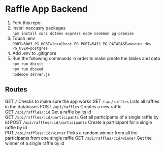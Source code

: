# Raffle App Backend
1. Fork this repo
2. Install neccasry packages  
 `npm install cors dotenv express node nodemon pg-promise`
3. Touch .env  
`PORT=3003
PG_HOST=localhost
PG_PORT=5432
PG_DATABASE=movies_dev
PG_USER=postgres`
4. Add .env to .gitignore
5. Run the following commands in order to make create the tables and data
`npm run dbinit`  
`npm run dbseed`  
`nodemon server.js`

## Routes
GET	`/` Checks to make sure the app works
GET	`/api/raffles`	Lists all raffles in the databases
POST `/api/raffles`	Creates a new raffle	
GET	`/api/raffles/:id`	Get a raffle by its id	
GET	`/api/raffles/:id/participants`	Get all participants of a single raffle by id
POST	`/api/raffles/:id/participants`	Create a participant for a single raffle by id	
PUT	`/api/raffles/:id/winner` Picks a random winner from all the participants from one single raffle
GET	`/api/raffles/:id/winner` Get the winner of a single raffle by id